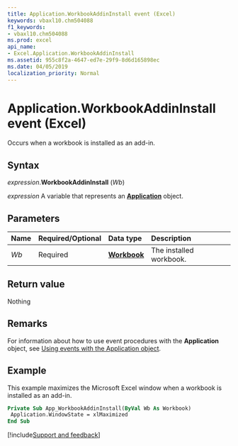 ```yaml
---
title: Application.WorkbookAddinInstall event (Excel)
keywords: vbaxl10.chm504088
f1_keywords:
- vbaxl10.chm504088
ms.prod: excel
api_name:
- Excel.Application.WorkbookAddinInstall
ms.assetid: 955c8f2a-4647-ed7e-29f9-8d6d165898ec
ms.date: 04/05/2019
localization_priority: Normal
---
```



# Application.WorkbookAddinInstall event (Excel)

Occurs when a workbook is installed as an add-in.


## Syntax

_expression_.**WorkbookAddinInstall** (_Wb_)

_expression_ A variable that represents an **[Application](Excel.Application(object).md)** object.


## Parameters

|Name|Required/Optional|Data type|Description|
|:-----|:-----|:-----|:-----|
| _Wb_|Required| **[Workbook](Excel.Workbook.md)**|The installed workbook.|

## Return value

Nothing

## Remarks

For information about how to use event procedures with the **Application** object, see [Using events with the Application object](../excel/Concepts/Events-WorksheetFunctions-Shapes/using-events-with-the-application-object.md).


## Example

This example maximizes the Microsoft Excel window when a workbook is installed as an add-in.

```vb
Private Sub App_WorkbookAddinInstall(ByVal Wb As Workbook) 
 Application.WindowState = xlMaximized 
End Sub
```




[!include[Support and feedback](~/includes/feedback-boilerplate.md)]
